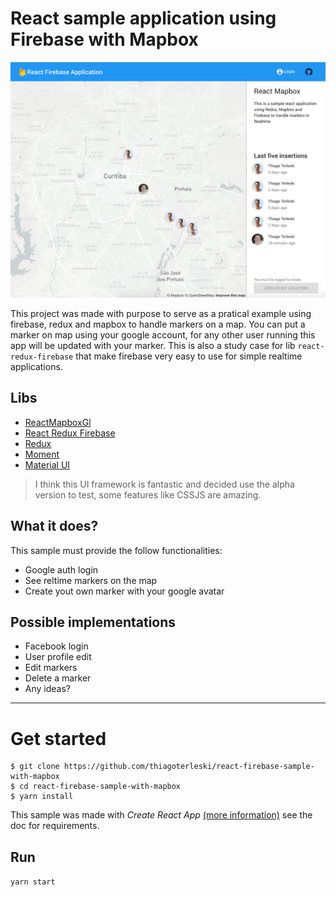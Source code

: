 # React sample application using Firebase with Mapbox

![](screenshot.png)

This project was made with purpose to serve as a pratical example using firebase, redux and mapbox to handle markers on a map. You can put a marker on map using your google account, for any other user running this app will be updated with your marker. This is also a study case for lib `react-redux-firebase` that make firebase very easy to use for simple realtime applications.

## Libs
 - [ReactMapboxGl](https://github.com/alex3165/react-mapbox-gl)
 - [React Redux Firebase](http://react-redux-firebase.com/)
 - [Redux](http://redux.js.org/)
 - [Moment](https://momentjs.com/)
 - [Material UI](https://material-ui-1dab0.firebaseapp.com)
> I think this UI framework is fantastic and decided use the alpha version to test, some features like CSSJS are amazing.

## What it does?
This sample must provide the follow functionalities:
 - Google auth login
 - See reltime markers on the map
 - Create yout own marker with your google avatar

## Possible implementations
 - Facebook login
 - User profile edit
 - Edit markers
 - Delete a marker
 - Any ideas?

 ---


 # Get started

 ```
 $ git clone https://github.com/thiagoterleski/react-firebase-sample-with-mapbox
 $ cd react-firebase-sample-with-mapbox
 $ yarn install
 ```

 This sample was made with *Create React App* [(more information)](https://github.com/facebookincubator/create-react-app/issues/new) see the doc for requirements.

## Run
`yarn start`
